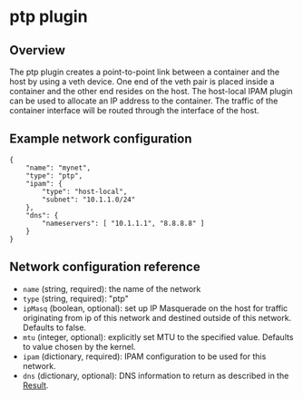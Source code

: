 # ptp plugin

## Overview
The ptp plugin creates a point-to-point link between a container and the host by using a veth device.
One end of the veth pair is placed inside a container and the other end resides on the host.
The host-local IPAM plugin can be used to allocate an IP address to the container.
The traffic of the container interface will be routed through the interface of the host.

## Example network configuration

```
{
	"name": "mynet",
	"type": "ptp",
	"ipam": {
		"type": "host-local",
		"subnet": "10.1.1.0/24"
	},
	"dns": {
		"nameservers": [ "10.1.1.1", "8.8.8.8" ]
	}
}
```

## Network configuration reference

* `name` (string, required): the name of the network
* `type` (string, required): "ptp"
* `ipMasq` (boolean, optional): set up IP Masquerade on the host for traffic originating from ip of this network and destined outside of this network. Defaults to false.
* `mtu` (integer, optional): explicitly set MTU to the specified value. Defaults to value chosen by the kernel.
* `ipam` (dictionary, required): IPAM configuration to be used for this network.
* `dns` (dictionary, optional): DNS information to return as described in the [Result](https://github.com/containernetworking/cni/blob/master/SPEC.md#result).
